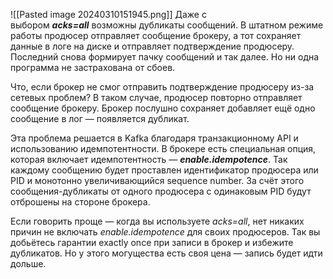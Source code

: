 ![[Pasted image 20240310151945.png]]
Даже с выбором **_acks=all_** возможны дубликаты сообщений. В штатном режиме работы продюсер отправляет сообщение брокеру, а тот сохраняет данные в логе на диске и отправляет подтверждение продюсеру. Последний снова формирует пачку сообщений и так далее. Но ни одна программа не застрахована от сбоев.

Что, если брокер не смог отправить подтверждение продюсеру из-за сетевых проблем? В таком случае, продюсер повторно отправляет сообщение брокеру. Брокер послушно сохраняет добавляет ещё одно сообщение в лог — появляется дубликат.

Эта проблема решается в Kafka благодаря транзакционному API и использованию идемпотентности. В брокере есть специальная опция, которая включает идемпотентность — **_enable.idempotence_**. Так каждому сообщению будет проставлен идентификатор продюсера или PID и монотонно увеличивающийся sequence number. За счёт этого сообщения-дубликаты от одного продюсера с одинаковым PID будут отброшены на стороне брокера.

Если говорить проще — когда вы используете _acks=all_, нет никаких причин не включать _enable.idempotence_ для своих продюсеров. Так вы добьётесь гарантии exactly once при записи в брокер и избежите дубликатов. Но у этого могущества есть своя цена — запись будет идти дольше.
